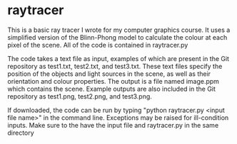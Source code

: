 # raytracer
This is a basic ray tracer I wrote for my computer graphics course. It uses
a simplified version of the Blinn-Phong model to calculate the colour at each pixel 
of the scene. All of the code is contained in raytracer.py

The code takes a text file as input, examples of which are present in 
the Git repository as test1.txt, test2.txt, and test3.txt. These text files
specify the position of the objects and light sources in the scene, as well as their orientation 
and colour properties. The output is a file named image.ppm which contains the scene. Example outputs are 
also included in the Git repository as test1.png, test2.png, and test3.png.  

If downloaded, the code can be run by typing "python raytracer.py \<input file name\>" in the
command line. Exceptions may be raised for ill-condition inputs. Make sure to the have the input file
and raytracer.py in the same directory
